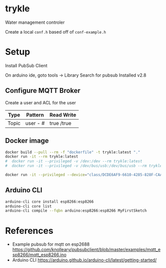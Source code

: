 # trykle
Water management controler

Create a local `conf.h` based off of `conf-example.h`

# Setup

Install PubSub Client

On arduino ide, goto tools -> Library
Search for pubsub
Installed v2.8

## Configure MQTT Broker

Create a user and ACL for the user

 Type | Pattern | Read Write 
 -----|---------|------------
 Topic  | user - #  | true /true 

## Docker image

```bash
docker build --pull --rm -f "dockerfile" -t trykle:latest "."
docker run -it --rm trykle:latest
#  docker run -it --privileged -v /dev:/dev --rm trykle:latest
#  docker run -it --privileged -v /dev/bus/usb:/dev/bus/usb --rm trykle:latest

docker run -it --privileged --device="class/DCDE6AF9-6610-4285-828F-CAAF78C424CC" --rm trykle:latest
```

## Arduino CLI

```bash
arduino-cli core install esp8266:esp8266
arduino-cli core list
arduino-cli compile --fqbn arduino:esp8266:esp8266 MyFirstSketch
```


# References

- Example pubsub for mqtt on esp2688 https://github.com/knolleary/pubsubclient/blob/master/examples/mqtt_esp8266/mqtt_esp8266.ino
- Arduino CLI https://arduino.github.io/arduino-cli/latest/getting-started/